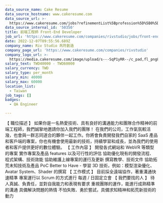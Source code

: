 ```yaml
---
data_source_name: Cake Resume
data_source_hostname: www.cakeresume.com
data_source_url: >-
  https://www.cakeresume.com/jobs?refinementList%5Bprofession%5D%5B0%5D=engineering_qa-engineer&refinementList%5Bsalary_type%5D=per_month&refinementList%5Bsalary_currency%5D=TWD&range%5Bsalary_range%5D%5Bmax%5D=600000
data_source_internal_id: '50350'
title: 前端工程師 Front-End Developer
job_url: 'https://www.cakeresume.com/companies/rivstudio/jobs/front-end-developer-dc38b2'
date: 2022-12-07T09:55:56.689Z
company_name: Riv Studio 芮符創造
company_page_url: 'https://www.cakeresume.com/companies/rivstudio'
company_logo_url: >-
  https://media.cakeresume.com/image/upload/s---SqP1yRR--/c_pad,fl_png8,h_200,w_200/v1669565299/fzjtwc7k3o01uw9nly9c.png
salary_text: TWD40000 - TWD60000
salary_currency: TWD
salary_type: per_month
salary_min: 40000
salary_max: 60000
location_list:
  - Taiwan
job_tags: []
badges:
  - QA Engineer

---
```


【 職位描述 】 如果你是一名熱愛技術、具有良好的溝通能力和團隊合作精神的前端工程師，我們誠摯地邀請你加入我們的團隊！ 在我們的公司，工作氣氛較活潑，也會與一群志同道合的夥伴一起工作。你將會負責開發我們自家的 SaaS 產品和客戶端的專案，你也有機會使用最新的技術，持續學習和成長，並為我們的使用者和客戶提供更好的數位體驗。 【 工作內容 】 開發各式網站和 WebVR 等類型的專案 實作專案及產品 features 以及可行性的評估 協助優化現有的開發流程、程式架構、技術效能 協助維護上線專案的運行及更新 撰寫教學、技術文件 協助拓荒未知技術及產品 PoC Better to Have - 學習 3D 技術，例如：模型渲染優化、Avatar System、Shader 的撰寫 【 工作模式 】 目前採全遠端協作，著重溝通快速精準 專案運行以 Scrum 的方式進行 每週 / 日固定立會 【 我們要找的人 】 待人真誠、負責任，並對自我能力和表現有要求 重視團隊的運作，能進行成熟精準的溝通 具備解決問題的熱情 不怕失敗、勇於嘗試，具備求知精神和拓荒新技術的動力